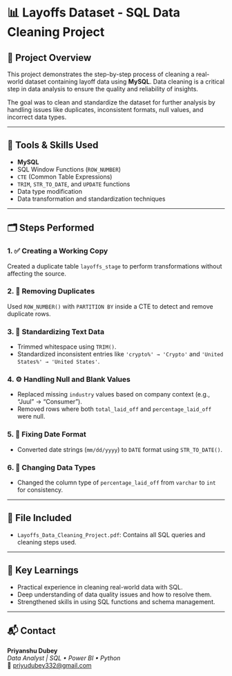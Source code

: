 # 📊 Layoffs Dataset - SQL Data Cleaning Project

## 🧹 Project Overview

This project demonstrates the step-by-step process of cleaning a real-world dataset containing layoff data using **MySQL**. Data cleaning is a critical step in data analysis to ensure the quality and reliability of insights.

The goal was to clean and standardize the dataset for further analysis by handling issues like duplicates, inconsistent formats, null values, and incorrect data types.

---

## 🔧 Tools & Skills Used

- **MySQL**
- SQL Window Functions (`ROW_NUMBER`)
- `CTE` (Common Table Expressions)
- `TRIM`, `STR_TO_DATE`, and `UPDATE` functions
- Data type modification
- Data transformation and standardization techniques

---

## 🗂️ Steps Performed

### 1. ✅ **Creating a Working Copy**
Created a duplicate table `layoffs_stage` to perform transformations without affecting the source.

### 2. 🚫 **Removing Duplicates**
Used `ROW_NUMBER()` with `PARTITION BY` inside a CTE to detect and remove duplicate rows.

### 3. 🎨 **Standardizing Text Data**
- Trimmed whitespace using `TRIM()`.
- Standardized inconsistent entries like `'crypto%' → 'Crypto'` and `'United States%' → 'United States'`.

### 4. ⚙️ **Handling Null and Blank Values**
- Replaced missing `industry` values based on company context (e.g., “Juul” → “Consumer”).
- Removed rows where both `total_laid_off` and `percentage_laid_off` were null.

### 5. 📅 **Fixing Date Format**
- Converted date strings (`mm/dd/yyyy`) to `DATE` format using `STR_TO_DATE()`.

### 6. 🔧 **Changing Data Types**
- Changed the column type of `percentage_laid_off` from `varchar` to `int` for consistency.

---

## 📁 File Included

- `Layoffs_Data_Cleaning_Project.pdf`: Contains all SQL queries and cleaning steps used.

---

## 📌 Key Learnings

- Practical experience in cleaning real-world data with SQL.
- Deep understanding of data quality issues and how to resolve them.
- Strengthened skills in using SQL functions and schema management.

---

## 📬 Contact

**Priyanshu Dubey**  
*Data Analyst | SQL • Power BI • Python*  
📧 priyudubey332@gmail.com  

